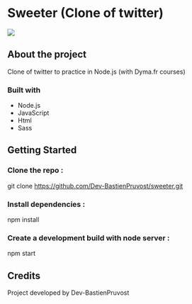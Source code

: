 # Sweeter (Clone of twitter)

<a href="https://codder.pruvostbastien.fr/" target="_blank"><img src="https://img.shields.io/badge/ctrl_%2B_click_here_to_see_the_website-324050?style=for-the-badge&logo=github&logoColor=white" /></a>

## About the project

Clone of twitter to practice in Node.js (with Dyma.fr courses)

### Built with

- Node.js
- JavaScript
- Html
- Sass

## Getting Started

### Clone the repo :

git clone https://github.com/Dev-BastienPruvost/sweeter.git

### Install dependencies :

npm install

### Create a development build with node server :

npm start

<!-- ### To create a production build :

npm run build -->

<!-- #### Running

node public/index.bundle.js -->

## Credits

Project developed by Dev-BastienPruvost
